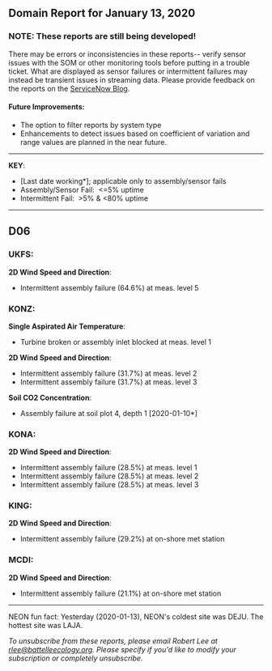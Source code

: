 ## Domain Report for January 13, 2020


### NOTE: These reports are still being developed!
There may be errors or inconsistencies in these reports-- verify sensor issues with the SOM or other monitoring tools before putting in a trouble ticket. What are displayed as sensor failures or intermittent failures may instead be transient issues in streaming data.
Please provide feedback on the reports on the [ServiceNow Blog](https://neon.service-now.com/community?id=community_blog&sys_id=9b4fbe8adbed734017ecf9041d9619be).

#### Future Improvements: 
 - The option to filter reports by system type 
 - Enhancements to detect issues based on coefficient of variation and range values are planned in the near future.

***

**KEY**:

 - [Last date working*]; applicable only to assembly/sensor fails
 - Assembly/Sensor Fail:&nbsp;&nbsp;<=5% uptime
 - Intermittent Fail:&nbsp;&nbsp;>5% & <80% uptime

***
## D06

### UKFS:

**2D Wind Speed and Direction**:
 - Intermittent assembly failure (64.6%) at meas. level 5

### KONZ:

**Single Aspirated Air Temperature**:
 - Turbine broken or assembly inlet blocked at meas. level 1

**2D Wind Speed and Direction**:
 - Intermittent assembly failure (31.7%) at meas. level 2
 - Intermittent assembly failure (31.7%) at meas. level 3

**Soil CO2 Concentration**:
 - Assembly failure at soil plot 4, depth 1 [2020-01-10*]

### KONA:

**2D Wind Speed and Direction**:
 - Intermittent assembly failure (28.5%) at meas. level 1
 - Intermittent assembly failure (28.5%) at meas. level 2
 - Intermittent assembly failure (28.5%) at meas. level 3

### KING:

**2D Wind Speed and Direction**:
 - Intermittent assembly failure (29.2%) at on-shore met station

### MCDI:

**2D Wind Speed and Direction**:
 - Intermittent assembly failure (21.1%) at on-shore met station

***
NEON fun fact: Yesterday (2020-01-13), NEON's coldest site was DEJU. The hottest site was LAJA.

_To unsubscribe from these reports, please email Robert Lee at rlee@battelleecology.org. Please specify if you'd like to modify your subscription or completely unsubscribe._
